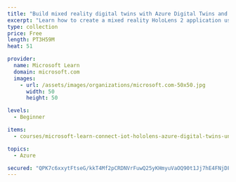 ```yaml
---
title: "Build mixed reality digital twins with Azure Digital Twins and Unity"
excerpt: "Learn how to create a mixed reality HoloLens 2 application using Azure Digital Twins and Unity, a real-time 3D platform."
type: collection
price: Free
length: PT3H59M
heat: 51

provider:
  name: Microsoft Learn
  domain: microsoft.com
  images:
    - url: /assets/images/organizations/microsoft.com-50x50.jpg
      width: 50
      height: 50

levels:
  - Beginner

items:
  - courses/microsoft-learn-connect-iot-hololens-azure-digital-twins-unity

topics:
  - Azure

secured: "QPK7c6xxytFtseG/kkT4Mf2pCRDNVrFuwQ25yKHmyuVaOQ90t1Jj7hE4FNjDFYlfHhWxTWRgogAGPUdPE5p3lp3FhE2hBhuAToago2G2Yv9RFJl8L/aE6J2GxyRu3rSGFdjCscsapjJ/WugJD/YRc789l9cvetJIHjTfGTyvH2k9IDSwJBJjBAoj/Kzd7pvtjEvfk54iG58tm9WhzTifTpmH3APNIpcat3rTgyGdN6sMwaZamX1TTDVFh3MfRssIpY+TpiHJXevkMz8RapG4MTZc3p5RY+1TXXnenPrvU93INWvqSKzBJ22Y60XGgJWTcgWQqP4XMWV87lcwanIiCdUCY59x8OJYpE3ls9UmsWQ=;h/aJ1jR2Ej2GvEHIqjvVtQ=="
---
```



